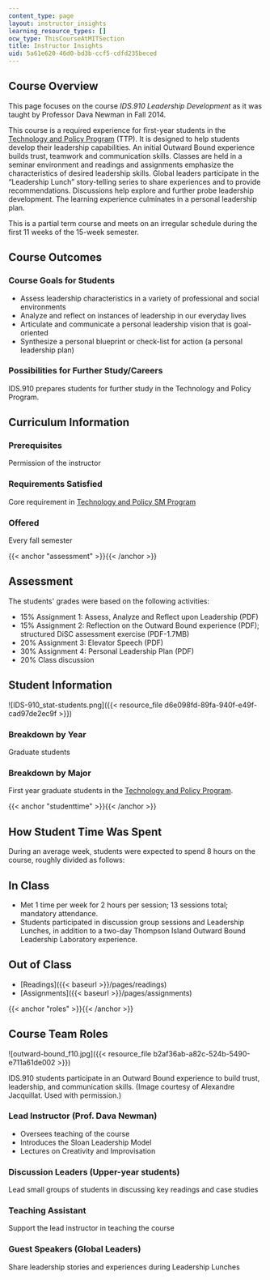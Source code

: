 ```yaml
---
content_type: page
layout: instructor_insights
learning_resource_types: []
ocw_type: ThisCourseAtMITSection
title: Instructor Insights
uid: 5a61e620-46d0-bd3b-ccf5-cdfd235beced
---
```


Course Overview
---------------

This page focuses on the course _IDS.910 Leadership Development_ as it was taught by Professor Dava Newman in Fall 2014.

This course is a required experience for first-year students in the [Technology and Policy Program](http://tppserver.mit.edu/) (TTP). It is designed to help students develop their leadership capabilities. An initial Outward Bound experience builds trust, teamwork and communication skills. Classes are held in a seminar environment and readings and assignments emphasize the characteristics of desired leadership skills. Global leaders participate in the “Leadership Lunch” story-telling series to share experiences and to provide recommendations. Discussions help explore and further probe leadership development. The learning experience culminates in a personal leadership plan.

This is a partial term course and meets on an irregular schedule during the first 11 weeks of the 15-week semester.

Course Outcomes
---------------

### Course Goals for Students

*   Assess leadership characteristics in a variety of professional and social environments
*   Analyze and reflect on instances of leadership in our everyday lives
*   Articulate and communicate a personal leadership vision that is goal-oriented
*   Synthesize a personal blueprint or check-list for action (a personal leadership plan)

### Possibilities for Further Study/Careers

IDS.910 prepares students for further study in the Technology and Policy Program.

Curriculum Information
----------------------

### Prerequisites

Permission of the instructor

### Requirements Satisfied

Core requirement in [Technology and Policy SM Program](http://tppserver.mit.edu/)

### Offered

Every fall semester

{{< anchor "assessment" >}}{{< /anchor >}}

Assessment
----------

The students' grades were based on the following activities:

- 15% Assignment 1: Assess, Analyze and Reflect upon Leadership (PDF)
- 15% Assignment 2: Reflection on the Outward Bound experience (PDF); structured DiSC assessment exercise (PDF-1.7MB)
- 20% Assignment 3: Elevator Speech (PDF)
- 30% Assignment 4: Personal Leadership Plan (PDF)
- 20% Class discussion

Student Information
-------------------

![IDS-910_stat-students.png]({{< resource_file d6e098fd-89fa-940f-e49f-cad97de2ec9f >}})

### Breakdown by Year

Graduate students

### Breakdown by Major

First year graduate students in the [Technology and Policy Program](http://tppserver.mit.edu/).

{{< anchor "studenttime" >}}{{< /anchor >}}

How Student Time Was Spent
--------------------------

During an average week, students were expected to spend 8 hours on the course, roughly divided as follows:

In Class
--------

*   Met 1 time per week for 2 hours per session; 13 sessions total; mandatory attendance.
*   Students participated in discussion group sessions and Leadership Lunches, in addition to a two-day Thompson Island Outward Bound Leadership Laboratory experience.

Out of Class
------------

*   [Readings]({{< baseurl >}}/pages/readings)
*   [Assignments]({{< baseurl >}}/pages/assignments)

{{< anchor "roles" >}}{{< /anchor >}}

Course Team Roles
-----------------

![outward-bound_f10.jpg]({{< resource_file b2af36ab-a82c-524b-5490-e711a61de002 >}})

IDS.910 students participate in an Outward Bound experience to build trust, leadership, and communication skills. (Image courtesy of Alexandre Jacquillat. Used with permission.)

### Lead Instructor (Prof. Dava Newman)

*   Oversees teaching of the course
*   Introduces the Sloan Leadership Model
*   Lectures on Creativity and Improvisation

### Discussion Leaders (Upper-year students)

Lead small groups of students in discussing key readings and case studies

### Teaching Assistant

Support the lead instructor in teaching the course

### Guest Speakers (Global Leaders)

Share leadership stories and experiences during Leadership Lunches